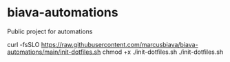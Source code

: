 # biava-automations
Public project for automations

curl -fsSLO https://raw.githubusercontent.com/marcusbiava/biava-automations/main/init-dotfiles.sh
chmod +x ./init-dotfiles.sh
./init-dotfiles.sh
